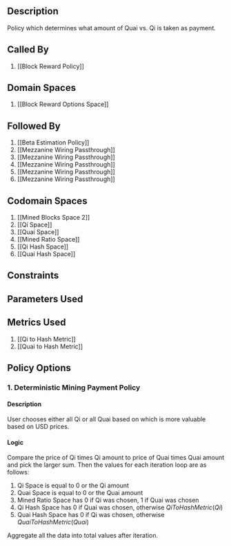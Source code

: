## Description

Policy which determines what amount of Quai vs. Qi is taken as payment.
## Called By
1. [[Block Reward Policy]]
## Domain Spaces
1. [[Block Reward Options Space]]
## Followed By
1. [[Beta Estimation Policy]]
2. [[Mezzanine Wiring Passthrough]]
3. [[Mezzanine Wiring Passthrough]]
4. [[Mezzanine Wiring Passthrough]]
5. [[Mezzanine Wiring Passthrough]]
6. [[Mezzanine Wiring Passthrough]]
## Codomain Spaces
1. [[Mined Blocks Space 2]]
2. [[Qi Space]]
3. [[Quai Space]]
4. [[Mined Ratio Space]]
5. [[Qi Hash Space]]
6. [[Quai Hash Space]]
## Constraints
## Parameters Used
## Metrics Used
1. [[Qi to Hash Metric]]
2. [[Quai to Hash Metric]]
## Policy Options
### 1. Deterministic Mining Payment Policy
#### Description
User chooses either all Qi or all Quai based on which is more valuable based on USD prices.
#### Logic

Compare the price of Qi times Qi amount to price of Quai times Quai amount and pick the larger sum. Then the values for each iteration loop are as follows:
1. Qi Space is equal to 0 or the Qi amount
2. Quai Space is equal to 0 or the Quai amount
3. Mined Ratio Space has 0 if Qi was chosen, 1 if Quai was chosen
4. Qi Hash Space has 0 if Quai was chosen, otherwise $QiToHashMetric(Qi)$
5. Quai Hash Space has 0 if Qi was chosen, otherwise $QuaiToHashMetric(Quai)$


Aggregate all the data into total values after iteration.


